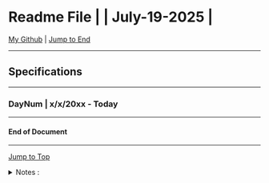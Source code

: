 
<!-- markdownlint-disable MD033 -->
<!-- markdownlint-disable MD041 -->
<div id="top-of-doc"></div>

# Readme File |  | July-19-2025 |

[My Github](https://github.com/popados) | [Jump to End](#end-of-doc)

***

## Specifications 

***

### DayNum | x/x/20xx - Today

***

#### End of Document

***

[Jump to Top](#top-of-doc)

<div id="end-of-doc"></div>

<details>
<summary>
Notes :
</summary>
</details>

